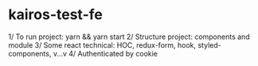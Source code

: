 # kairos-test-fe

1/ To run project: yarn && yarn start
2/ Structure project: components and module
3/ Some react technical: HOC, redux-form, hook, styled-components, v...v
4/ Authenticated by cookie
